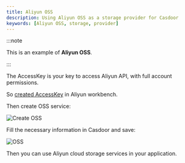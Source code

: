 ```yaml
---
title: Aliyun OSS
description: Using Aliyun OSS as a storage provider for Casdoor
keywords: [Aliyun OSS, storage, provider]
---
```


:::note

This is an example of **Aliyun OSS**.

:::

The AccessKey is your key to access Aliyun API, with full account permissions.

So [created AccessKey](https://help.aliyun.com/document_detail/53045.html) in Aliyun workbench.

Then create OSS service:

![Create OSS](/img/providers/createaliyunoss.png)

Fill the necessary information in Casdoor and save:

![OSS](/img/providers/storage/oss.png)

Then you can use Aliyun cloud storage services in your application.
